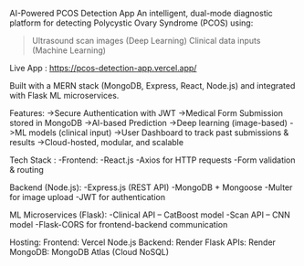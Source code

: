 AI-Powered PCOS Detection App
An intelligent, dual-mode diagnostic platform for detecting Polycystic Ovary Syndrome (PCOS) using:
> Ultrasound scan images (Deep Learning)
> Clinical data inputs (Machine Learning)

Live App : https://pcos-detection-app.vercel.app/

Built with a MERN stack (MongoDB, Express, React, Node.js) and integrated with Flask ML microservices.

Features:
->Secure Authentication with JWT
->Medical Form Submission stored in MongoDB
->AI-based Prediction
->Deep learning (image-based)
->ML models (clinical input)
->User Dashboard to track past submissions & results
->Cloud-hosted, modular, and scalable


Tech Stack :
-Frontend:
-React.js
-Axios for HTTP requests
-Form validation & routing

Backend (Node.js):
-Express.js (REST API)
-MongoDB + Mongoose
-Multer for image upload
-JWT for authentication

ML Microservices (Flask):
-Clinical API  – CatBoost model
-Scan API  – CNN model
-Flask-CORS for frontend-backend communication

Hosting:
Frontend: Vercel
Node.js Backend: Render
Flask APIs: Render
MongoDB: MongoDB Atlas (Cloud NoSQL)

